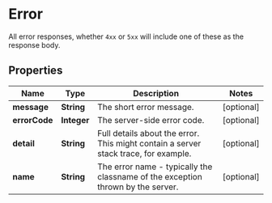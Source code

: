 

# Error

All error responses, whether `4xx` or `5xx` will include one of these as the response body.

## Properties

| Name | Type | Description | Notes |
|------------ | ------------- | ------------- | -------------|
|**message** | **String** | The short error message. |  [optional] |
|**errorCode** | **Integer** | The server-side error code. |  [optional] |
|**detail** | **String** | Full details about the error.  This might contain a server stack trace, for example. |  [optional] |
|**name** | **String** | The error name - typically the classname of the exception thrown by the server. |  [optional] |



